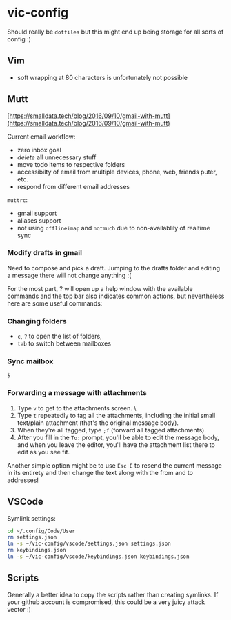 # vic-config

Should really be `dotfiles` but this might end up being storage for all sorts of config :)

## Vim

- soft wrapping at 80 characters is unfortunately not possible

## Mutt

[https://smalldata.tech/blog/2016/09/10/gmail-with-mutt](https://smalldata.tech/blog/2016/09/10/gmail-with-mutt)

Current email workflow:

- zero inbox goal
- *delete* all unnecessary stuff
- move todo items to respective folders
- accessibilty of email from multiple devices, phone, web, friends puter, etc.
- respond from different email addresses

`muttrc`:

- gmail support
- aliases support
- not using `offlineimap` and `notmuch` due to non-availablily of realtime sync

### Modify drafts in gmail

Need to compose and pick a draft. Jumping to the drafts folder and editing a message there will not change anything :(

For the most part, ? will open up a help window with the available commands and the top bar also indicates common actions, but nevertheless here are some useful commands:

### Changing folders

- `c`, `?` to open the list of folders,
- `tab` to switch between mailboxes

### Sync mailbox

`$`

### Forwarding a message with attachments

1. Type `v` to get to the attachments screen. \
1. Type `t` repeatedly to tag all the attachments, including the initial small text/plain attachment (that's the original message body).
1. When they're all tagged, type `;f` (forward all tagged attachments).
1. After you fill in the `To:` prompt, you'll be able to edit the message body, and when you leave the editor, you'll have the attachment list there to edit as you see fit.

Another simple option might be to use `Esc E` to resend the current message in its entirety and then change the text along with the from and to addresses!

## VSCode

Symlink settings:

```bash
cd ~/.config/Code/User
rm settings.json
ln -s ~/vic-config/vscode/settings.json settings.json
rm keybindings.json
ln -s ~/vic-config/vscode/keybindings.json keybindings.json
```

## Scripts

Generally a better idea to copy the scripts rather than creating symlinks. If your github account is compromised, this could be a very juicy attack vector :)
